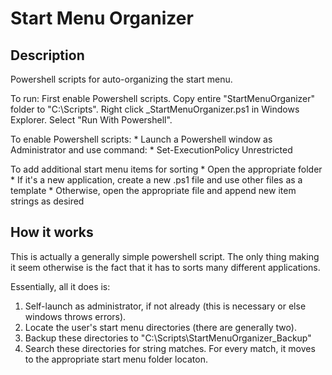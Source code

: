 
# Start Menu Organizer

## Description 

Powershell scripts for auto-organizing the start menu.

To run:
    First enable Powershell scripts.
    Copy entire "StartMenuOrganizer" folder to "C:\Scripts".
    Right click _StartMenuOrganizer.ps1 in Windows Explorer.
    Select "Run With Powershell".

To enable Powershell scripts:
    * Launch a Powershell window as Administrator and use command:
    * Set-ExecutionPolicy Unrestricted

To add additional start menu items for sorting
    * Open the appropriate folder
    * If it's a new application, create a new .ps1 file and use other files as a template
    * Otherwise, open the appropriate file and append new item strings as desired

## How it works

This is actually a generally simple powershell script. The only thing making it seem otherwise is the fact that it has to sorts many different applications.

Essentially, all it does is:
1. Self-launch as administrator, if not already (this is necessary or else windows throws errors).
2. Locate the user's start menu directories (there are generally two).
3. Backup these directories to "C:\Scripts\StartMenuOrganizer_Backup"
4. Search these directories for string matches. For every match, it moves to the appropriate start menu folder locaton.

